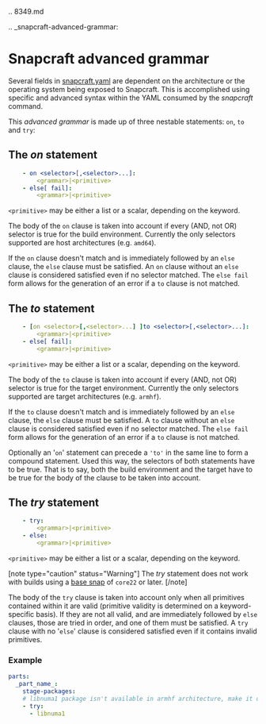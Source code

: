 .. 8349.md

.. _snapcraft-advanced-grammar:

# Snapcraft advanced grammar

Several fields in [snapcraft.yaml](/t/the-snapcraft-format/8337) are dependent on the architecture or the operating system being exposed to Snapcraft. This is accomplished using specific and advanced syntax within the YAML consumed by the *snapcraft* command.

This *advanced grammar* is made up of three nestable statements: `on`, `to` and `try`:

## The *on* statement

```yaml
    - on <selector>[,<selector>...]:
        <grammar>|<primitive>
    - else[ fail]:
        <grammar>|<primitive>
```
`<primitive>` may be either a list or a scalar, depending on the keyword.

The body of the `on` clause is taken into account if every (AND, not OR) selector is true for the build environment. Currently the only selectors supported are host architectures (e.g. `amd64`).

If the `on` clause doesn't match and is immediately followed by an `else` clause, the `else` clause must be satisfied. An `on` clause without an `else` clause is considered satisfied even if no selector matched. The `else fail` form allows for the generation of an error if a `to` clause is not matched.

## The *to* statement

```yaml
    - [on <selector>[,<selector>...] ]to <selector>[,<selector>...]:
        <grammar>|<primitive>
    - else[ fail]:
        <grammar>|<primitive>
```

`<primitive>` may be either a list or a scalar, depending on the keyword.

The body of the `to` clause is taken into account if every (AND, not OR) selector is true for the target environment. Currently the only selectors supported are target architectures (e.g. `armhf`).

If the `to` clause doesn't match and is immediately followed by an `else` clause, the `else` clause must be satisfied. A `to` clause without an `else` clause is considered satisfied even if no selector matched. The `else fail` form allows for the generation of an error if a `to` clause is not matched.

Optionally an '`on`' statement can precede a `'to'` in the same line to form a compound statement. Used this way, the selectors of both statements have to be true. That is to say, both the build environment and the target have to be true for the body of the clause to be taken into account.

## The *try* statement


```yaml
    - try:
        <grammar>|<primitive>
    - else:
        <grammar>|<primitive>
```
`<primitive>` may be either a list or a scalar, depending on the keyword.


[note type="caution" status="Warning"]
The *try* statement does not work with builds using a [base snap](/t/base-snaps/11198) of `core22` or later.
[/note]


The body of the `try` clause is taken into account only when all primitives contained within it are valid (primitive validity is determined on a keyword-specific basis). If they are not all valid, and are immediately followed by `else` clauses, those are tried in order, and one of them must be satisfied. A `try` clause with no '`else`' clause is considered satisfied even if it contains invalid primitives.

### Example
```yaml
parts:
  _part_name_:
    stage-packages:
    # libnuma1 package isn't available in armhf architecture, make it optional
    - try:
      - libnuma1
```